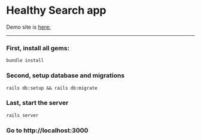 # Healthy Search app

Demo site is [here:](https://healthy-search.herokuapp.com/)

---
### First, install all gems:

`bundle install`

### Second, setup database and migrations

`rails db:setup && rails db:migrate`

### Last, start the server

`rails server`

### Go to http://localhost:3000

